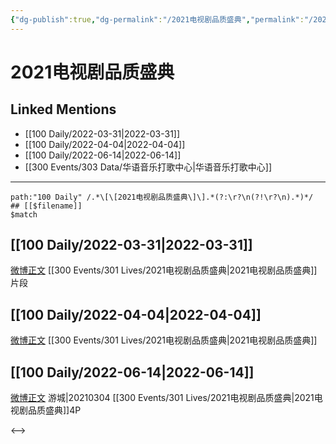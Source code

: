 ```yaml
---
{"dg-publish":true,"dg-permalink":"/2021电视剧品质盛典","permalink":"/2021电视剧品质盛典/","title":"2021电视剧品质盛典"}
---
```


# 2021电视剧品质盛典

## Linked Mentions
- [[100 Daily/2022-03-31\|2022-03-31]]
- [[100 Daily/2022-04-04\|2022-04-04]]
- [[100 Daily/2022-06-14\|2022-06-14]]
- [[300 Events/303 Data/华语音乐打歌中心\|华语音乐打歌中心]]


---

```expander
path:"100 Daily" /.*\[\[2021电视剧品质盛典\]\].*(?:\r?\n(?!\r?\n).*)*/
## [[$filename]]
$match
```
## [[100 Daily/2022-03-31\|2022-03-31]]
[微博正文](https://m.weibo.cn/3123996041/4753093927370759) [[300 Events/301 Lives/2021电视剧品质盛典\|2021电视剧品质盛典]]片段
## [[100 Daily/2022-04-04\|2022-04-04]]
[微博正文](https://weibo.com/detail/4754364638692112) [[300 Events/301 Lives/2021电视剧品质盛典\|2021电视剧品质盛典]]

## [[100 Daily/2022-06-14\|2022-06-14]]
[微博正文](https://weibo.com/1801743981/LxGfjbDQa) 游城|20210304 [[300 Events/301 Lives/2021电视剧品质盛典\|2021电视剧品质盛典]]4P

<-->
